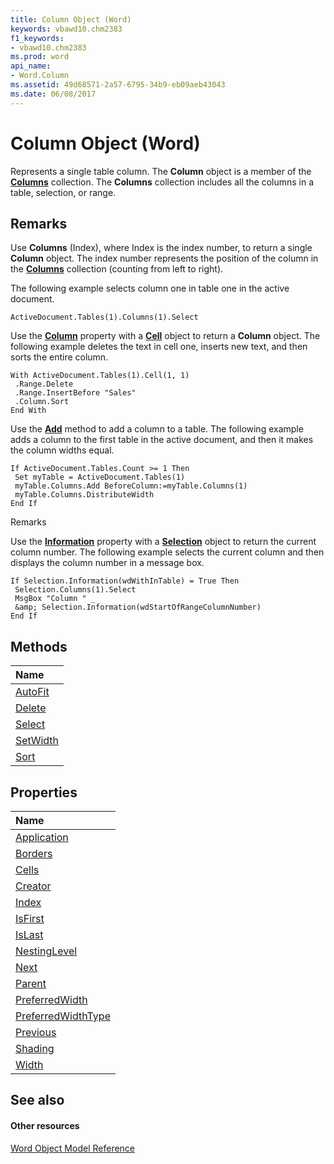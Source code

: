 ```yaml
---
title: Column Object (Word)
keywords: vbawd10.chm2383
f1_keywords:
- vbawd10.chm2383
ms.prod: word
api_name:
- Word.Column
ms.assetid: 49d68571-2a57-6795-34b9-eb09aeb43043
ms.date: 06/08/2017
---
```



# Column Object (Word)

Represents a single table column. The  **Column** object is a member of the **[Columns](Word.columns.md)** collection. The **Columns** collection includes all the columns in a table, selection, or range.


## Remarks

Use  **Columns** (Index), where Index is the index number, to return a single **Column** object. The index number represents the position of the column in the **[Columns](Word.columns.md)** collection (counting from left to right).

The following example selects column one in table one in the active document.




```
ActiveDocument.Tables(1).Columns(1).Select
```

Use the  **[Column](Word.Cell.Column.md)** property with a **[Cell](Word.Cell.md)** object to return a **Column** object. The following example deletes the text in cell one, inserts new text, and then sorts the entire column.




```
With ActiveDocument.Tables(1).Cell(1, 1) 
 .Range.Delete 
 .Range.InsertBefore "Sales" 
 .Column.Sort 
End With
```

Use the  **[Add](Word.Columns.Add.md)** method to add a column to a table. The following example adds a column to the first table in the active document, and then it makes the column widths equal.




```
If ActiveDocument.Tables.Count >= 1 Then 
 Set myTable = ActiveDocument.Tables(1) 
 myTable.Columns.Add BeforeColumn:=myTable.Columns(1) 
 myTable.Columns.DistributeWidth 
End If
```

Remarks

Use the  **[Information](Word.Selection.Information.md)** property with a **[Selection](Word.Selection.md)** object to return the current column number. The following example selects the current column and then displays the column number in a message box.




```
If Selection.Information(wdWithInTable) = True Then 
 Selection.Columns(1).Select 
 MsgBox "Column " _ 
 &amp; Selection.Information(wdStartOfRangeColumnNumber) 
End If
```


## Methods



|**Name**|
|:-----|
|[AutoFit](Word.Column.AutoFit.md)|
|[Delete](Word.Column.Delete.md)|
|[Select](Word.Column.Select.md)|
|[SetWidth](Word.Column.SetWidth.md)|
|[Sort](Word.Column.Sort.md)|

## Properties



|**Name**|
|:-----|
|[Application](Word.Column.Application.md)|
|[Borders](Word.Column.Borders.md)|
|[Cells](Word.Column.Cells.md)|
|[Creator](Word.Column.Creator.md)|
|[Index](Word.Column.Index.md)|
|[IsFirst](Word.Column.IsFirst.md)|
|[IsLast](Word.Column.IsLast.md)|
|[NestingLevel](Word.Column.NestingLevel.md)|
|[Next](Word.Column.Next.md)|
|[Parent](Word.Column.Parent.md)|
|[PreferredWidth](Word.Column.PreferredWidth.md)|
|[PreferredWidthType](Word.Column.PreferredWidthType.md)|
|[Previous](Word.Column.Previous.md)|
|[Shading](Word.Column.Shading.md)|
|[Width](column-width-property-word.md)|

## See also


#### Other resources


[Word Object Model Reference](http://msdn.microsoft.com/library/be452561-b436-bb9b-6f94-3faa9a74a6fd%28Office.15%29.aspx)
